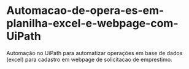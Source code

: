 # Automacao-de-opera-es-em-planilha-excel-e-webpage-com-UiPath
Automação no UiPath para automatizar operações em base de dados (excel) para cadastro em webpage de  solicitacao de emprestimo.
